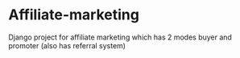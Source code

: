 # Affiliate-marketing
Django project for affiliate marketing which has 2 modes buyer and promoter (also has referral system)

